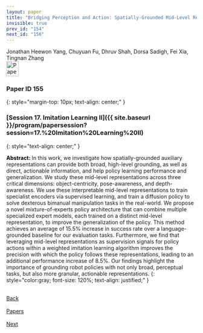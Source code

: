```yaml
---
layout: paper
title: "Bridging Perception and Action: Spatially-Grounded Mid-Level Representations for Robot Generalization"
invisible: true
prev_id: "154"
next_id: "156"
---
```

<div class="paper-authors">
  <div class="paper-author-box">
    <div class="paper-author-name">Jonathan Heewon Yang, Chuyuan Fu, Dhruv Shah, Dorsa Sadigh, Fei Xia, Tingnan Zhang</div>
    <div class="paper-author-uni"></div>
  </div>
</div>

<div class="paper-pdf">
  <div>
    <a href="https://www.roboticsproceedings.org/rss21/p155.pdf" title="Download PDF" target="_blank">
      <img src="{{ site.baseurl }}/images/paper_link_cardinal_red.png" alt="Paper PDF" width="33" height="40" />
    </a>
  </div>
</div>

### Paper ID 155
{: style="margin-top: 10px; text-align: center;" }

### [Session 17. Imitation Learning II]({{ site.baseurl }}/program/papersession?session=17.%20Imitation%20Learning%20II)
{: style="text-align: center;" }

<b style="color: black;">Abstract: </b>In this work, we investigate how spatially-grounded auxiliary representations can provide both broad, high-level grounding, as well as direct, actionable information, and help policy learning performance and generalization. We study these mid-level representations across three critical dimensions: object-centricity, pose-awareness, and depth-awareness. We use these interpretable mid-level representations to train specialist encoders via supervised learning, and train a diffusion policy to solve dexterous bimanual manipulation tasks in the real-world. We propose a novel mixture-of-experts policy architecture that can combine multiple specialized expert models, each trained on a distinct mid-level representation, to improve the generalization of the policy. This method achieves an average of 15.5% increase in success rate over a language-grounded baseline for our evaluation tasks. Furthermore, we find that leveraging mid-level representations as supervision signals for policy actions within a weighted imitation learning algorithm improves the precision with which the policy follows these representations, leading to an additional performance increase of 8.5%. Our findings highlight the importance of grounding robot policies with not only broad, perceptual tasks, but also more granular, actionable representations.
{: style="color:gray; font-size: 120%; text-align: justified;" }

<div class="paper-menu">
  <div class="paper-menu-inner">
    <a href="{{ site.baseurl }}/program/papers/154/" title="Previous Paper">
            <div class="paper-menu-icon">
                <i class="fa fa-chevron-left"></i><br>
                <span class="paper-menu-label">Back</span>
            </div>
        </a>
    <a href="{{ site.baseurl }}/program/papers" title="All Papers">
      <div class="paper-menu-icon">
        <i class="fa fa-list"></i><br>
        <span class="paper-menu-label">Papers</span>
      </div>
    </a>
    <a href="{{ site.baseurl }}/program/papers/156/" title="Next Paper">
            <div class="paper-menu-icon">
                <i class="fa fa-chevron-right"></i><br>
                <span class="paper-menu-label">Next</span>
            </div>
        </a>
  </div>
</div>
